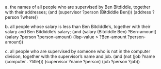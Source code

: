 <!--
 * @Author: Kaiser
 * @Date: 2020-11-28 23:08:48
 * @Last Modified by: Kaiser
 * @Last Modified time: 2020-11-28 23:15:41
 * @Description: 
-->

a. the names of all people who are supervised by Ben Bitdiddle, together with their addresses;
(and (supervisor ?person (Bitdiddle Ben)))
     (address ?person ?where))

b. all people whose salary is less than Ben Bitdiddle’s, together with their salary and Ben Bitdiddle’s salary;
(and (salary (Bitdiddle Ben) ?Ben-amount)
     (salary ?person ?person-amount)
     (lisp-value > ?Ben-amount ?person-amount))


c. all people who are supervised by someone who is not in the computer division, together with the supervisor’s name and job.
(and (not (job ?name (computer . ?title)))
     (supervisor ?name ?person)
     (job ?person ?job))


